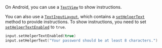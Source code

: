 On Android, you can use a [`TextView`](https://developer.android.com/reference/android/widget/TextView) to show instructions.

You can also use a [`TextInputLayout`](https://developer.android.com/reference/com/google/android/material/textfield/TextInputLayout), which contains a  [`setHelperText`](https://developer.android.com/reference/com/google/android/material/textfield/TextInputLayout#setHelperText(java.lang.CharSequence)) method to provide instructions. To show instructions, you need to set [`setHelperTextEnabled`](https://developer.android.com/reference/com/google/android/material/textfield/TextInputLayout#setHelperTextEnabled(boolean)) to `true`.

```kotlin
input.setHelperTextEnabled(true)
input.setHelperText("Your password should be at least 8 characters.")
```
